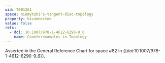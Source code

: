 ```yaml
---
uid: T001261
space: niemytzki's-tangent-disc-topology
property: biconnected
value: false
refs:
  - doi: 10.1007/978-1-4612-6290-9_6
    name: Counterexamples in Topology
---
```

Asserted in the General Reference Chart for space #82 in
{{doi:10.1007/978-1-4612-6290-9_6}}.
